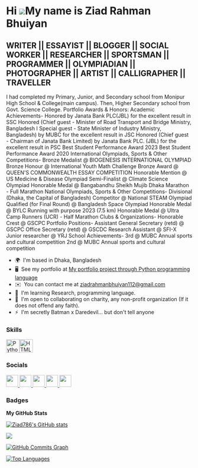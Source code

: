 Hi ![](https://user-images.githubusercontent.com/18350557/176309783-0785949b-9127-417c-8b55-ab5a4333674e.gif)My name is Ziad Rahman Bhuiyan
===========================================================================================================================================

WRITER || ESSAYIST || BLOGGER || SOCIAL WORKER || RESEARCHER || SPORTSMAN || PROGRAMMER || OLYMPIADIAN || PHOTOGRAPHER || ARTIST || CALLIGRAPHER || TRAVELLER
-------------------------------------------------------------------------------------------------------------------------------------------------------------

I had completed my Primary, Junior, and Secondary school from Monipur High School & College(main campus). Then, Higher Secondary school from Govt. Science College. Portfolio Awards & Honors: Academic Achievements- Honored by Janata Bank PLC(JBL) for the excellent result in SSC Honored (Chief guest - Minister of Road Transport and Bridge Ministry, Bangladesh I Special guest - State Minister of Industry Ministry, Bangladesh) by MUBC for the excellent result in JSC Honored (Chief guest - Chairman of Janata Bank Limited) by Janata Bank PLC. (JBL) for the excellent result in PSC Best Student Performance Award 2023 Best Student Performance Award 2020 International Olympiads, Sports & Other Competitions- Bronze Medalist @ BIOGENESIS INTERNATIONAL OLYMPIAD Bronze Honour @ International Youth Math Challenge Bronze Award @ QUEEN'S COMMONWEALTH ESSAY COMPETITION Honorable Mention @ US Medicine & Disease Olympiad Semi-Finalist @ Climate Science Olympiad Honorable Medal @ Bangabandhu Sheikh Mujib Dhaka Marathon - Full Marathon National Olympiads, Sports & Other Competitions- Divisional (Dhaka, the Capital of Bangladesh) Competitor @ National STEAM Olympiad Qualified (for Final Round) @ Bangladesh Space Olympiad Honorable Medal @ BYLC Running with purpose 2023 (7.5 km) Honorable Medal @ Ultra Camp Runners (UCR) - Half Marathon Clubs & Organizations- Honorable Crest @ GSCPC Portfolio Positions- Assistant General Secretary (retd) @ GSCPC Office Secretary (retd) @ GSCDC Research Assistant @ SFI-X Junior researcher @ YRJ School Achievements- 3rd @ MUBC Annual sports and cultural competition 2nd @ MUBC Annual sports and cultural competition

* 🌍  I'm based in Dhaka, Bangladesh
* 🖥️  See my portfolio at [My portfolio project through Python programming language](http://https://codeinplace.stanford.edu/cip3/certificate/lxzukj)
* ✉️  You can contact me at [ziadrahmanbhuiyan112@gmail.com](mailto:ziadrahmanbhuiyan112@gmail.com)
* 🧠  I'm learning Research, programming language.
* 🤝  I'm open to collaborating on charity, any non-profit organization (If it does not offend any faith).
* ⚡  I'm secretly Batman x Daredevil... but don't tell anyone

### Skills


<p align="left">
<a href="https://www.python.org/" target="_blank" rel="noreferrer"><img src="https://raw.githubusercontent.com/danielcranney/readme-generator/main/public/icons/skills/python-colored.svg" width="36" height="36" alt="Python" /></a><a href="https://developer.mozilla.org/en-US/docs/Glossary/HTML5" target="_blank" rel="noreferrer"><img src="https://raw.githubusercontent.com/danielcranney/readme-generator/main/public/icons/skills/html5-colored.svg" width="36" height="36" alt="HTML5" /></a>
</p>


### Socials

<p align="left"> <a href="https://www.github.com/Ziad786" target="_blank" rel="noreferrer"> <picture> <source media="(prefers-color-scheme: dark)" srcset="https://raw.githubusercontent.com/danielcranney/readme-generator/main/public/icons/socials/github-dark.svg" /> <source media="(prefers-color-scheme: light)" srcset="https://raw.githubusercontent.com/danielcranney/readme-generator/main/public/icons/socials/github.svg" /> <img src="https://raw.githubusercontent.com/danielcranney/readme-generator/main/public/icons/socials/github.svg" width="32" height="32" /> </picture> </a> <a href="http://www.instagram.com/shots_by_ziad/" target="_blank" rel="noreferrer"> <picture> <source media="(prefers-color-scheme: dark)" srcset="undefined" /> <source media="(prefers-color-scheme: light)" srcset="https://raw.githubusercontent.com/danielcranney/readme-generator/main/public/icons/socials/instagram.svg" /> <img src="https://raw.githubusercontent.com/danielcranney/readme-generator/main/public/icons/socials/instagram.svg" width="32" height="32" /> </picture> </a> <a href="https://www.linkedin.com/in/ziad-rahman-bhuiyan/" target="_blank" rel="noreferrer"> <picture> <source media="(prefers-color-scheme: dark)" srcset="https://raw.githubusercontent.com/danielcranney/readme-generator/main/public/icons/socials/linkedin-dark.svg" /> <source media="(prefers-color-scheme: light)" srcset="https://raw.githubusercontent.com/danielcranney/readme-generator/main/public/icons/socials/linkedin.svg" /> <img src="https://raw.githubusercontent.com/danielcranney/readme-generator/main/public/icons/socials/linkedin.svg" width="32" height="32" /> </picture> </a> <a href="https://www.x.com/Ziad_Bhuiyan" target="_blank" rel="noreferrer"> <picture> <source media="(prefers-color-scheme: dark)" srcset="https://raw.githubusercontent.com/danielcranney/readme-generator/main/public/icons/socials/twitter-dark.svg" /> <source media="(prefers-color-scheme: light)" srcset="https://raw.githubusercontent.com/danielcranney/readme-generator/main/public/icons/socials/twitter.svg" /> <img src="https://raw.githubusercontent.com/danielcranney/readme-generator/main/public/icons/socials/twitter.svg" width="32" height="32" /> </picture> </a> <a href="https://www.youtube.com/@Ziad_Rahman_Bhuiyan" target="_blank" rel="noreferrer"> <picture> <source media="(prefers-color-scheme: dark)" srcset="undefined" /> <source media="(prefers-color-scheme: light)" srcset="https://raw.githubusercontent.com/danielcranney/readme-generator/main/public/icons/socials/youtube.svg" /> <img src="https://raw.githubusercontent.com/danielcranney/readme-generator/main/public/icons/socials/youtube.svg" width="32" height="32" /> </picture> </a></p>

### Badges

<b>My GitHub Stats</b>

<a href="http://www.github.com/Ziad786"><img src="https://github-readme-stats.vercel.app/api?username=Ziad786&show_icons=true&hide=&count_private=true&title_color=0891b2&text_color=ffffff&icon_color=0891b2&bg_color=1c1917&hide_border=true&show_icons=true" alt="Ziad786's GitHub stats" /></a>

<a href="http://www.github.com/Ziad786"><img src="https://github-readme-streak-stats.herokuapp.com/?user=Ziad786&stroke=ffffff&background=1c1917&ring=0891b2&fire=0891b2&currStreakNum=ffffff&currStreakLabel=0891b2&sideNums=ffffff&sideLabels=ffffff&dates=ffffff&hide_border=true" /></a>

<a href="http://www.github.com/Ziad786"><img src="https://github-readme-activity-graph.cyclic.app/graph?username=Ziad786&bg_color=1c1917&color=ffffff&line=0891b2&point=ffffff&area_color=1c1917&area=true&hide_border=true&custom_title=GitHub%20Commits%20Graph" alt="GitHub Commits Graph" /></a>

<a href="https://github.com/Ziad786" align="left"><img src="https://github-readme-stats.vercel.app/api/top-langs/?username=Ziad786&langs_count=10&title_color=0891b2&text_color=ffffff&icon_color=0891b2&bg_color=1c1917&hide_border=true&locale=en&custom_title=Top%20%Languages" alt="Top Languages" /></a>
